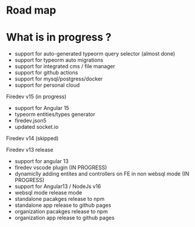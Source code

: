 # Road map



# What is in progress ?
- support for auto-generated typeorm query selector (almost done)
- support for typeorm auto migrations
- support for integrated cms / file manager 
- support for github actions
- support for mysql/postgress/docker
- support for personal cloud



Firedev v15 (in progress)
- support for Angular 15
- typeorm entities/types generator
- firedev.json5
- updated socket.io

Firedev v14 (skipped)

Firedev v13 release
- support for angular 13
- firedev vscode plugin (IN PROGRESS)
- dynamiclly adding entites and controllers on FE in non websql mode  (IN PROGRESS)
- support for Angular13 / NodeJs v16
- websql mode release mode
- standalone pacakges release to npm
- standalone app release to github pages
- organization pacakges release to npm
- organization app release to github pages









